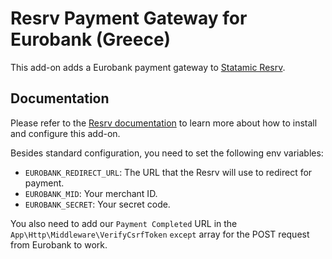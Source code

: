# Resrv Payment Gateway for Eurobank (Greece)

This add-on adds a Eurobank payment gateway to [Statamic Resrv](https://github.com/reachweb/statamic-resrv).

## Documentation

Please refer to the [Resrv documentation](https://resrv.eu) to learn more about how to install and configure this add-on.

Besides standard configuration, you need to set the following env variables:

- `EUROBANK_REDIRECT_URL`: The URL that the Resrv will use to redirect for payment.
- `EUROBANK_MID`: Your merchant ID.
- `EUROBANK_SECRET`: Your secret code.

You also need to add our `Payment Completed` URL in the `App\Http\Middleware\VerifyCsrfToken` `except` array for the POST request from Eurobank to work.

